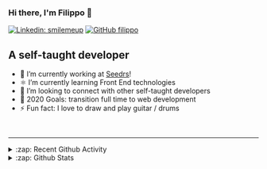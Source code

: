 ### Hi there, I'm Filippo 👋

<!--
**filippomassarelli/filippomassarelli** is a ✨ _special_ ✨ repository because its `README.md` (this file) appears on your GitHub profile.

Here are some ideas to get you started:

- 🔭 I’m currently working on ...
- 🌱 I’m currently learning ...
- 👯 I’m looking to collaborate on ...
- 🤔 I’m looking for help with ...
- 💬 Ask me about ...
- 📫 How to reach me: ...
- 😄 Pronouns: ...
- ⚡ Fun fact: ...
-->


[![Linkedin: smilemeup](https://img.shields.io/badge/-smilemeup-blue?style=flat-square&logo=Linkedin&logoColor=white&link=https://www.linkedin.com/in/thaianebraga/)][Linkedin]
[![GitHub filippo](https://img.shields.io/github/followers/filippo?label=follow&style=social)][GitHub]


## A self-taught developer

- 🌱 I’m currently working at [Seedrs][Seedrs]!
- ⚛ I’m currently learning Front End technologies 
- 👯 I’m looking to connect with other self-taught developers
- 🥅 2020 Goals: transition full time to web development
- ⚡ Fun fact: I love to draw and play guitar / drums


<br />

---

<details>
  <summary>:zap: Recent Github Activity</summary>
  
<!--START_SECTION:activity-->
1. 🗣 Commented on [#249](https://github.com//filippomassarelli/awesome-github-profile-readme/issues/249) in [abhisheknaiidu/awesome-github-profile-readme](https://github.com//filippomassarelli/awesome-github-profile-readme)
2. 🗣 Commented on [#249](https://github.com//filippomassarelli/awesome-github-profile-readme/issues/249) in [abhisheknaiidu/awesome-github-profile-readme](https://github.com//filippomassarelli/awesome-github-profile-readme)
3. 💪 Opened PR [#249](https://github.com//filippomassarelli/awesome-github-profile-readme/pull/249) in [abhisheknaiidu/awesome-github-profile-readme](https://github.com//filippomassarelli/awesome-github-profile-readme)
4. ❗️ Closed issue [#9](https://github.com//jamesgeorge007/github-activity-readme/issues/9) in [jamesgeorge007/github-activity-readme](https://github.com//jamesgeorge007/github-activity-readme)
5. 🗣 Commented on [#9](https://github.com//jamesgeorge007/github-activity-readme/issues/9) in [jamesgeorge007/github-activity-readme](https://github.com//jamesgeorge007/github-activity-readme)
<!--END_SECTION:activity-->

</details>

<details>
  <summary>:zap: Github Stats</summary>

  <img align="left" alt="filippomassarelli Github Stats" src="https://github-readme-stats.filippomassarelli.vercel.app/api?username=codeSTACKr&show_icons=true&hide_border=true" />

</details>

[Linkedin]: https://www.linkedin.com/in/smilemeup/
[GitHub]: https://github.com/filippomassarelli
[Seedrs]: https://seedrs.com/


[webdevplaylist]: https://www.youtube.com/playlist?list=PLkwxH9e_vrAJ0WbEsFA9W3I1W-g_BTsbt
[jsplaylist]: https://www.youtube.com/playlist?list=PLkwxH9e_vrALRJKu7wfXby3MKeflhTu6B
[cssplaylist]: https://www.youtube.com/playlist?list=PLkwxH9e_vrALSdvZuEh6gqQdmDoDIoqz4
[reactplaylist]: https://www.youtube.com/playlist?list=PLkwxH9e_vrAK4TdffpxKY3QGyHCpxFcQ0